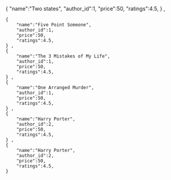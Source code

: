   { 
        "name":"Two states",
        "author_id":1,
        "price":50,
        "ratings":4.5,
    } ,


    { 
        "name":"Five Point Someone",
        "author_id":1,
        "price":50,
        "ratings":4.5,
    } ,
    { 
        "name":"The 3 Mistakes of My Life",
        "author_id":1,
        "price":50,
        "ratings":4.5,
    } ,
    { 
        "name":"One Arranged Murder",
        "author_id":1,
        "price":50,
        "ratings":4.5,
    } ,
    { 
        "name":"Harry Porter",
        "author_id":2,
        "price":50,
        "ratings":4.5,
    } ,
    { 
        "name":"Harry Porter",
        "author_id":2,
        "price":50,
        "ratings":4.5,
    } 

